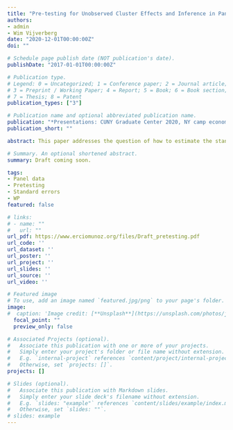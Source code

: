 ```yaml
---
title: "Pre-testing for Unobserved Cluster Effects and Inference in Panel Data Sets"
authors:
- admin
- Wim Vijverberg
date: "2020-12-01T00:00:00Z"
doi: ""

# Schedule page publish date (NOT publication's date).
publishDate: "2017-01-01T00:00:00Z"

# Publication type.
# Legend: 0 = Uncategorized; 1 = Conference paper; 2 = Journal article;
# 3 = Preprint / Working Paper; 4 = Report; 5 = Book; 6 = Book section;
# 7 = Thesis; 8 = Patent
publication_types: ["3"]

# Publication name and optional abbreviated publication name.
publication: "*Presentations: CUNY Graduate Center 2020, NY camp econometrics 2020 (canceled), EEA 2020, WEAI 2020, Stata conference 2020, and SEA 2020*"
publication_short: ""

abstract: This paper addresses the question of how to estimate the standard errors in panel data when there are potentially unobserved cluster effects. We analyze the performance of statistical inference regarding the parameters of a panel data model when is first subjected to a pretest for the presence of individual and/or time unobserved cluster effects. Using Monte Carlo simulations we compare the performance of six proposed diagnostics that make use of statistical tests available in the literature such as Lagrange Multiplier, Likelihood ratio, and F tests. We find that these six pretest estimators are a viable alternative to estimate panel data models with unobserved cluster effects, in the sense that they achieve empirical sizes very close to the ones obtained using an estimator of the variance as if we knew the true data generating process.

# Summary. An optional shortened abstract.
summary: Draft coming soon.

tags:
- Panel data
- Pretesting
- Standard errors
- WP
featured: false

# links:
# - name: ""
#   url: ""
url_pdf: https://www.erciomunoz.org/files/Draft_pretesting.pdf
url_code: ''
url_dataset: ''
url_poster: ''
url_project: ''
url_slides: ''
url_source: ''
url_video: ''

# Featured image
# To use, add an image named `featured.jpg/png` to your page's folder. 
image:
#  caption: 'Image credit: [**Unsplash**](https://unsplash.com/photos/jdD8gXaTZsc)'
  focal_point: ""
  preview_only: false

# Associated Projects (optional).
#   Associate this publication with one or more of your projects.
#   Simply enter your project's folder or file name without extension.
#   E.g. `internal-project` references `content/project/internal-project/index.md`.
#   Otherwise, set `projects: []`.
projects: []

# Slides (optional).
#   Associate this publication with Markdown slides.
#   Simply enter your slide deck's filename without extension.
#   E.g. `slides: "example"` references `content/slides/example/index.md`.
#   Otherwise, set `slides: ""`.
# slides: example
---
```

